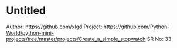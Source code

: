# Untitled

Author: https://github.com/xlgd
Project: https://github.com/Python-World/python-mini-projects/tree/master/projects/Create_a_simple_stopwatch
SR No: 33
